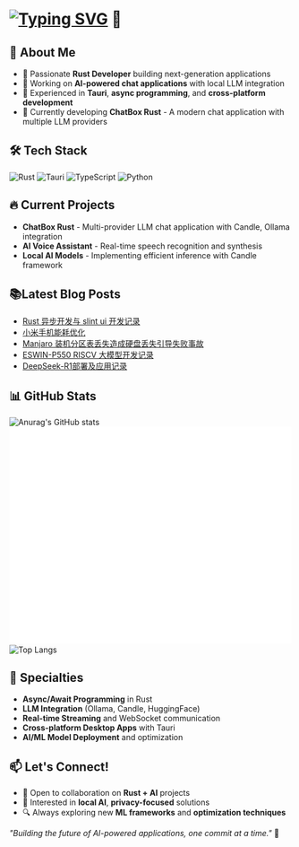 # [![Typing SVG](https://readme-typing-svg.demolab.com?font=Fira+Code&size=26&pause=1000&color=8AACF7&width=435&lines=Hi+there%2C+I'm+Horldsence!+)](https://git.io/typing-svg) 👋

## 🚀 About Me
- 🦀 Passionate **Rust Developer** building next-generation applications
- 🤖 Working on **AI-powered chat applications** with local LLM integration
- 🔧 Experienced in **Tauri**, **async programming**, and **cross-platform development**
- 🎯 Currently developing **ChatBox Rust** - A modern chat application with multiple LLM providers

## 🛠️ Tech Stack
![Rust](https://img.shields.io/badge/-Rust-000000?style=flat&logo=rust&logoColor=orange)
![Tauri](https://img.shields.io/badge/-Tauri-24C8DB?style=flat&logo=tauri&logoColor=white)
![TypeScript](https://img.shields.io/badge/-TypeScript-007ACC?style=flat&logo=typescript&logoColor=white)
![Python](https://img.shields.io/badge/-Python-3776AB?style=flat&logo=python&logoColor=white)

## 🔥 Current Projects
- **ChatBox Rust** - Multi-provider LLM chat application with Candle, Ollama integration
- **AI Voice Assistant** - Real-time speech recognition and synthesis
- **Local AI Models** - Implementing efficient inference with Candle framework

## 📚**Latest Blog Posts**
<!-- BLOG-POST-LIST:START -->
- [Rust 异步开发与 slint ui 开发记录](http://localhost:8090/archives/rust-yi-bu-kai-fa-zhi-bei)
- [小米手机能耗优化](http://localhost:8090/archives/xiao-mi-shou-ji-neng-hao-you-hua)
- [Manjaro 装机分区表丢失造成硬盘丢失引导失败事故](http://localhost:8090/archives/manjaro-zhuang-ji-fen-qu-biao-diu-shi-zao-cheng-ying-pan-diu-shi-yin-dao-shi-bai-shi-gu)
- [ESWIN-P550 RISCV 大模型开发记录](http://localhost:8090/archives/eswin-p550-riscv-da-mo-xing-kai-fa-ji-lu)
- [DeepSeek-R1部署及应用记录](http://localhost:8090/archives/8b21fe40-d2ad-4edf-89ca-8837a4fa0072)
<!-- BLOG-POST-LIST:END -->

## 📊 GitHub Stats
![Anurag's GitHub stats](https://github-readme-stats.vercel.app/api?username=Horldsence&hide=contribs,prs&show_icons=true&theme=synthwave)
![Metrics](/github-metrics.svg)
![Top Langs](https://github-readme-stats.vercel.app/api/top-langs/?username=horldsence)

## 🌟 Specialties
- **Async/Await Programming** in Rust
- **LLM Integration** (Ollama, Candle, HuggingFace)
- **Real-time Streaming** and WebSocket communication
- **Cross-platform Desktop Apps** with Tauri
- **AI/ML Model Deployment** and optimization

## 📫 Let's Connect!
- 💼 Open to collaboration on **Rust + AI** projects
- 🎯 Interested in **local AI**, **privacy-focused** solutions
- 🔍 Always exploring new **ML frameworks** and **optimization techniques**

*"Building the future of AI-powered applications, one commit at a time."* 🚀
